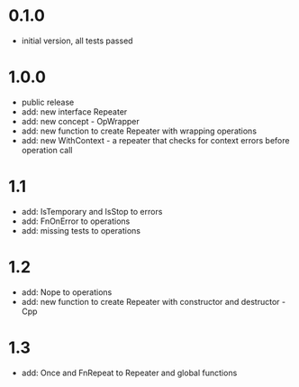 # 0.1.0

* initial version, all tests passed

# 1.0.0

* public release
* add: new interface Repeater
* add: new concept - OpWrapper
* add: new function to create Repeater with wrapping operations
* add: new WithContext - a repeater that checks for context errors before operation call

# 1.1

* add: IsTemporary and IsStop to errors
* add: FnOnError to operations
* add: missing tests to operations

# 1.2

* add: Nope to operations
* add: new function to create Repeater with constructor and destructor - Cpp

# 1.3

* add: Once and FnRepeat to Repeater and global functions
